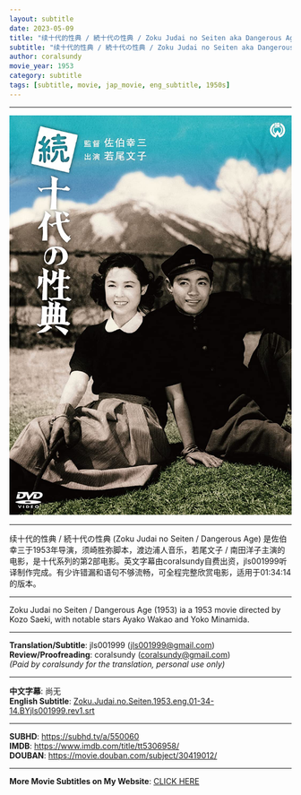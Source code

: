 ```yaml
---
layout: subtitle
date: 2023-05-09
title: "续十代的性典 / 続十代の性典 / Zoku Judai no Seiten aka Dangerous Age 1953 Subtitle (English)"
subtitle: "续十代的性典 / 続十代の性典 / Zoku Judai no Seiten aka Dangerous Age 1953 Subtitle (English)"
author: coralsundy
movie_year: 1953
category: subtitle
tags: [subtitle, movie, jap_movie, eng_subtitle, 1950s]
---
```


------

<img src="../assets/tt5306958.jpg" alt="tt5306958_cover_art" />

------

续十代的性典 / 続十代の性典 (Zoku Judai no Seiten / Dangerous Age) 是佐伯幸三于1953年导演，须崎胜弥脚本，渡边浦人音乐，若尾文子 / 南田洋子主演的电影，是十代系列的第2部电影。英文字幕由coralsundy自费出资，jls001999听译制作完成。有少许错漏和语句不够流畅，可全程完整欣赏电影，适用于01:34:14的版本。

------

Zoku Judai no Seiten / Dangerous Age (1953) ia a 1953 movie directed by Kozo Saeki, with notable stars Ayako Wakao and Yoko Minamida.

------

**Translation/Subtitle**: jls001999 (jls001999@gmail.com)<br>
**Review/Proofreading**: coralsundy (coralsundy@gmail.com)<br>
*(Paid by coralsundy for the translation, personal use only)*

------

**中文字幕**: 尚无<br>
**English Subtitle**: [Zoku.Judai.no.Seiten.1953.eng.01-34-14.BYjls001999.rev1.srt](../subtitles/Zoku.Judai.no.Seiten.1953.eng.01-34-14.BYjls001999.rev1.srt)

------

**SUBHD**: <https://subhd.tv/a/550060><br>
**IMDB**: <https://www.imdb.com/title/tt5306958/><br>
**DOUBAN**: <https://movie.douban.com/subject/30419012/>

------

**More Movie Subtitles on My Website**: <a href='{% post_url 2021-01-10-subtitles-summary-list %}'>CLICK HERE</a>


